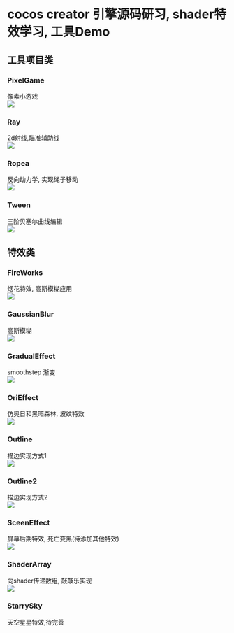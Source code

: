 cocos creator 引擎源码研习, shader特效学习, 工具Demo
===

## 工具项目类

### PixelGame
像素小游戏<br>
![](https://github.com/SakuraTCuu/LearnCocosEngine/raw/master/README_GIF/PixelGame.gif)  
### Ray 
2d射线,瞄准辅助线<br>
![](https://github.com/SakuraTCuu/LearnCocosEngine/raw/master/README_GIF/Ray.gif)  
### Ropea
反向动力学, 实现绳子移动<br>
![](https://github.com/SakuraTCuu/LearnCocosEngine/raw/master/README_GIF/Rope_IK.gif)  
### Tween
三阶贝塞尔曲线编辑<br>
![](https://github.com/SakuraTCuu/LearnCocosEngine/raw/master/README_GIF/Tween.jpg)  

## 特效类

### FireWorks
烟花特效, 高斯模糊应用<br>
![](https://github.com/SakuraTCuu/LearnCocosEngine/raw/master/README_GIF/FireWorks.gif)  
### GaussianBlur
高斯模糊<br>
![](https://github.com/SakuraTCuu/LearnCocosEngine/raw/master/README_GIF/GaussianBlur.jpg)  
### GradualEffect
smoothstep 渐变<br>
![](https://github.com/SakuraTCuu/LearnCocosEngine/raw/master/README_GIF/GradualEffect.jpg)  
### OriEffect
仿奥日和黑暗森林, 波纹特效<br>
![](https://github.com/SakuraTCuu/LearnCocosEngine/raw/master/README_GIF/OriEffect.gif)  
### Outline
描边实现方式1<br>
![](https://github.com/SakuraTCuu/LearnCocosEngine/raw/master/README_GIF/Outline.jpg)  
### Outline2
描边实现方式2<br>
![](https://github.com/SakuraTCuu/LearnCocosEngine/raw/master/README_GIF/Outline2.jpg)  
### SceenEffect
屏幕后期特效, 死亡变黑(待添加其他特效)<br>
![](https://github.com/SakuraTCuu/LearnCocosEngine/raw/master/README_GIF/SceenEffect.gif)  
### ShaderArray
向shader传递数组, 敲敲乐实现<br>
![](https://github.com/SakuraTCuu/LearnCocosEngine/raw/master/README_GIF/ShaderArray.gif)  
### StarrySky
天空星星特效,待完善<br>

